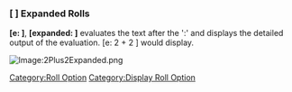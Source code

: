 ### \[ \] Expanded Rolls

**\[e: \]**, **\[expanded: \]** evaluates the text after the ':' and
displays the detailed output of the evaluation. \[e: 2 + 2 \] would
display.

![Image:2Plus2Expanded.png](2Plus2Expanded.png
"Image:2Plus2Expanded.png")

[Category:Roll Option](Category:Roll_Option "wikilink")
[Category:Display Roll Option](Category:Display_Roll_Option "wikilink")